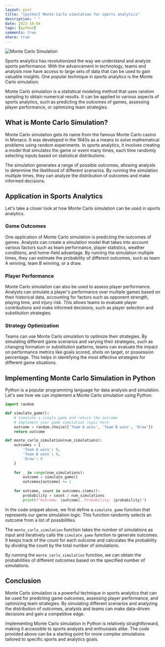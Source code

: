 ```yaml
---
layout: post
title: "[python] Monte Carlo simulation for sports analytics"
description: " "
date: 2023-10-04
tags: [python]
comments: true
share: true
---
```


![Monte Carlo Simulation](https://images.unsplash.com/photo-1565515498-1872d7fd45bb)

Sports analytics has revolutionized the way we understand and analyze sports performance. With the advancement in technology, teams and analysts now have access to large sets of data that can be used to gain valuable insights. One popular technique in sports analytics is the Monte Carlo simulation.

Monte Carlo simulation is a statistical modeling method that uses random sampling to obtain numerical results. It can be applied to various aspects of sports analytics, such as predicting the outcomes of games, assessing player performance, or optimizing team strategies.

## What is Monte Carlo Simulation?

Monte Carlo simulation gets its name from the famous Monte Carlo casino in Monaco. It was developed in the 1940s as a means to solve mathematical problems using random experiments. In sports analytics, it involves creating a model that simulates the game or event many times, each time randomly selecting inputs based on statistical distributions.

The simulation generates a range of possible outcomes, allowing analysts to determine the likelihood of different scenarios. By running the simulation multiple times, they can analyze the distribution of outcomes and make informed decisions.

## Application in Sports Analytics

Let's take a closer look at how Monte Carlo simulation can be used in sports analytics.

### Game Outcomes

One application of Monte Carlo simulation is predicting the outcomes of games. Analysts can create a simulation model that takes into account various factors such as team performance, player statistics, weather conditions, and home-field advantage. By running the simulation multiple times, they can estimate the probability of different outcomes, such as team A winning, team B winning, or a draw.

### Player Performance

Monte Carlo simulation can also be used to assess player performance. Analysts can simulate a player's performance over multiple games based on their historical data, accounting for factors such as opponent strength, playing time, and injury risk. This allows teams to evaluate player contributions and make informed decisions, such as player selection and substitution strategies.

### Strategy Optimization

Teams can use Monte Carlo simulation to optimize their strategies. By simulating different game scenarios and varying their strategies, such as changing formation or substitution patterns, teams can evaluate the impact on performance metrics like goals scored, shots on target, or possession percentage. This helps in identifying the most effective strategies for different game situations.

## Implementing Monte Carlo Simulation in Python

Python is a popular programming language for data analysis and simulation. Let's see how we can implement a Monte Carlo simulation using Python.

```python
import random

def simulate_game():
    # Simulate a single game and return the outcome
    # Implement your game simulation logic here
    outcome = random.choice(['Team A wins', 'Team B wins', 'Draw'])
    return outcome

def monte_carlo_simulation(num_simulations):
    outcomes = {
        'Team A wins': 0,
        'Team B wins': 0,
        'Draw': 0
    }
    
    for _ in range(num_simulations):
        outcome = simulate_game()
        outcomes[outcome] += 1
    
    for outcome, count in outcomes.items():
        probability = count / num_simulations
        print(f"Outcome: {outcome}, Probability: {probability}")
```

In the code snippet above, we first define a `simulate_game` function that represents our game simulation logic. This function randomly selects an outcome from a list of possibilities.

The `monte_carlo_simulation` function takes the number of simulations as input and iteratively calls the `simulate_game` function to generate outcomes. It keeps track of the count for each outcome and calculates the probability by dividing the count by the total number of simulations.

By running the `monte_carlo_simulation` function, we can obtain the probabilities of different outcomes based on the specified number of simulations.

## Conclusion

Monte Carlo simulation is a powerful technique in sports analytics that can be used for predicting game outcomes, assessing player performance, and optimizing team strategies. By simulating different scenarios and analyzing the distribution of outcomes, analysts and teams can make data-driven decisions and gain a competitive edge.

Implementing Monte Carlo simulation in Python is relatively straightforward, making it accessible to sports analysts and enthusiasts alike. The code provided above can be a starting point for more complex simulations tailored to specific sports and analytics goals.